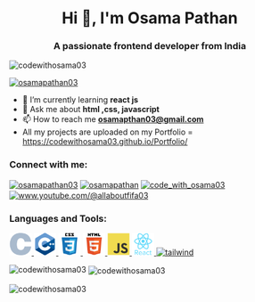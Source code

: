 

<h1 align="center">Hi 👋, I'm Osama Pathan</h1>
<h3 align="center">A passionate frontend developer from India</h3>

<p align="left"> <img src="https://komarev.com/ghpvc/?username=codewithosama03&label=Profile%20views&color=0e75b6&style=flat" alt="codewithosama03" /> </p>

<p align="left"> <a href="https://twitter.com/osamapathan03" target="blank"><img src="https://img.shields.io/twitter/follow/osamapathan03?logo=twitter&style=for-the-badge" alt="osamapathan03" /></a> </p>

- 🌱 I’m currently learning **react js**
- 💬 Ask me about **html ,css, javascript**
- 📫 How to reach me **osamapthan03@gmail.com**
- All my projects are uploaded on my Portfolio = https://codewithosama03.github.io/Portfolio/

<h3 align="left">Connect with me:</h3>
<p align="left">
<a href="https://twitter.com/osamapathan03" target="blank"><img align="center" src="https://raw.githubusercontent.com/rahuldkjain/github-profile-readme-generator/master/src/images/icons/Social/twitter.svg" alt="osamapathan03" height="30" width="40" /></a>
<a href="https://linkedin.com/in/osamapathan" target="blank"><img align="center" src="https://raw.githubusercontent.com/rahuldkjain/github-profile-readme-generator/master/src/images/icons/Social/linked-in-alt.svg" alt="osamapathan" height="30" width="40" /></a>
<a href="https://instagram.com/code_with_osama03" target="blank"><img align="center" src="https://raw.githubusercontent.com/rahuldkjain/github-profile-readme-generator/master/src/images/icons/Social/instagram.svg" alt="code_with_osama03" height="30" width="40" /></a>
<a href="https://www.youtube.com/c/www.youtube.com/@allaboutfifa03" target="blank"><img align="center" src="https://raw.githubusercontent.com/rahuldkjain/github-profile-readme-generator/master/src/images/icons/Social/youtube.svg" alt="www.youtube.com/@allaboutfifa03" height="30" width="40" /></a>
</p>

<h3 align="left">Languages and Tools:</h3>
<p align="left"> <a href="https://www.cprogramming.com/" target="_blank" rel="noreferrer"> <img src="https://raw.githubusercontent.com/devicons/devicon/master/icons/c/c-original.svg" alt="c" width="40" height="40"/> </a> <a href="https://www.w3schools.com/cpp/" target="_blank" rel="noreferrer"> <img src="https://raw.githubusercontent.com/devicons/devicon/master/icons/cplusplus/cplusplus-original.svg" alt="cplusplus" width="40" height="40"/> </a> <a href="https://www.w3schools.com/css/" target="_blank" rel="noreferrer"> <img src="https://raw.githubusercontent.com/devicons/devicon/master/icons/css3/css3-original-wordmark.svg" alt="css3" width="40" height="40"/> </a> <a href="https://www.w3.org/html/" target="_blank" rel="noreferrer"> <img src="https://raw.githubusercontent.com/devicons/devicon/master/icons/html5/html5-original-wordmark.svg" alt="html5" width="40" height="40"/> </a> <a href="https://developer.mozilla.org/en-US/docs/Web/JavaScript" target="_blank" rel="noreferrer"> <img src="https://raw.githubusercontent.com/devicons/devicon/master/icons/javascript/javascript-original.svg" alt="javascript" width="40" height="40"/> </a> <a href="https://reactjs.org/" target="_blank" rel="noreferrer"> <img src="https://raw.githubusercontent.com/devicons/devicon/master/icons/react/react-original-wordmark.svg" alt="react" width="40" height="40"/> </a> <a href="https://tailwindcss.com/" target="_blank" rel="noreferrer"> <img src="https://www.vectorlogo.zone/logos/tailwindcss/tailwindcss-icon.svg" alt="tailwind" width="40" height="40"/> </a> </p>

<p><img align="left" src="https://github-readme-stats.vercel.app/api/top-langs?username=codewithosama03&show_icons=true&locale=en&layout=compact" alt="codewithosama03" /></p>

<p>&nbsp;<img align="center" src="https://github-readme-stats.vercel.app/api?username=codewithosama03&show_icons=true&locale=en" alt="codewithosama03" /></p>

<p><img align="center" src="https://github-readme-streak-stats.herokuapp.com/?user=codewithosama03&" alt="codewithosama03" /></p>
